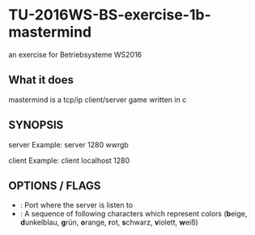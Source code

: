 # TU-2016WS-BS-exercise-1b-mastermind
an exercise for Betriebsysteme WS2016 

## What it does
mastermind is a tcp/ip client/server game written in c

## SYNOPSIS
server <server-port> <secret-sequence>
Example: server 1280 wwrgb

client <server-hostname> <server-port>
Example: client localhost 1280

## OPTIONS / FLAGS
* <server-port>: Port where the server is listen to
* <secret-sequence>: A sequence of following characters which represent colors (**b**eige, **d**unkelblau, **g**rün, **o**range, **r**ot, **s**chwarz, **v**iolett, **w**eiß)
